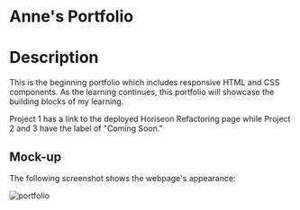 # Anne's Portfolio

# Description

This is the beginning portfolio which includes responsive HTML and CSS components. As the learning continues, this portfolio will showcase the building blocks of my learning. 

Project 1 has a link to the deployed Horiseon Refactoring page while Project 2 and 3 have the label of "Coming Soon."

## Mock-up

The following screenshot shows the webpage's appearance:

![portfolio]()
